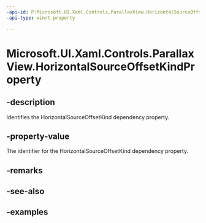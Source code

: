 ```yaml
---
-api-id: P:Microsoft.UI.Xaml.Controls.ParallaxView.HorizontalSourceOffsetKindProperty
-api-type: winrt property

---
```

<!-- Property syntax.
public DependencyProperty HorizontalSourceOffsetKindProperty { get; }
-->

# Microsoft.UI.Xaml.Controls.ParallaxView.HorizontalSourceOffsetKindProperty


## -description

Identifies the HorizontalSourceOffsetKind dependency property.


## -property-value

The identifier for the HorizontalSourceOffsetKind dependency property.


## -remarks


## -see-also


## -examples


